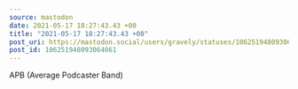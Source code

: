 ```yaml
---
source: mastodon
date: 2021-05-17 18:27:43.43 +00
title: "2021-05-17 18:27:43.43 +00"
post_uri: https://mastodon.social/users/gravely/statuses/106251948093064061
post_id: 106251948093064061
---
```

APB (Average Podcaster Band)


